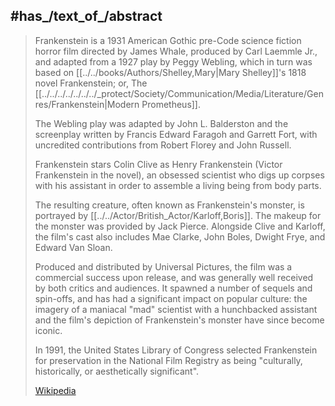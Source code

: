 

## #has_/text_of_/abstract 

> Frankenstein is a 1931 American Gothic pre-Code science fiction horror film 
> directed by James Whale, produced by Carl Laemmle Jr., and adapted from a 1927 play by Peggy Webling, 
> which in turn was based on [[../../books/Authors/Shelley,Mary|Mary Shelley]]'s 1818 novel Frankenstein; or, The [[../../../../../../../_protect/Society/Communication/Media/Literature/Genres/Frankenstein|Modern Prometheus]]. 
> 
> The Webling play was adapted by John L. Balderston 
> and the screenplay written by Francis Edward Faragoh and Garrett Fort, 
> with uncredited contributions from Robert Florey and John Russell.
>
> Frankenstein stars Colin Clive as Henry Frankenstein (Victor Frankenstein in the novel), 
> an obsessed scientist who digs up corpses with his assistant 
> in order to assemble a living being from body parts. 
> 
> The resulting creature, often known as Frankenstein's monster, is portrayed by [[../../Actor/British_Actor/Karloff,Boris]]. 
> The makeup for the monster was provided by Jack Pierce. 
> Alongside Clive and Karloff, the film's cast also includes Mae Clarke, John Boles, Dwight Frye, and Edward Van Sloan.
>
> Produced and distributed by Universal Pictures, the film was a commercial success upon release, 
> and was generally well received by both critics and audiences. 
> It spawned a number of sequels and spin-offs, and has had a significant impact on popular culture: 
> the imagery of a maniacal "mad" scientist with a hunchbacked assistant 
> and the film's depiction of Frankenstein's monster have since become iconic. 
> 
> In 1991, the United States Library of Congress selected Frankenstein for preservation in the National Film Registry 
> as being "culturally, historically, or aesthetically significant".
>
> [Wikipedia](https://en.wikipedia.org/wiki/Frankenstein%20(1931%20film)) 



